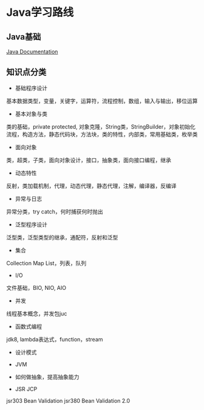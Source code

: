 # Java学习路线

## Java基础

[Java Documentation](https://docs.oracle.com/en/java/)

## 知识点分类

- 基础程序设计

基本数据类型，变量，关键字，运算符，流程控制，数组，输入与输出，移位运算

- 基本对象与类

类的基础，private protected, 对象克隆，String类，StringBuilder，对象初始化流程，构造方法，静态代码块，方法块，类的特性，内部类，常用基础类，枚举类

- 面向对象

类，超类，子类，面向对象设计，接口，抽象类，面向接口编程，继承

- 动态特性

反射，类加载机制，代理，动态代理，静态代理，注解，编译器，反编译

- 异常与日志

异常分类，try catch，何时捕获何时抛出

- 泛型程序设计

泛型类，泛型类型的继承，通配符，反射和泛型

- 集合

Collection Map List，列表，队列

- I/O

文件基础，BIO, NIO, AIO

- 并发

线程基本概念，并发包juc

- 函数式编程

jdk8, lambda表达式，function，stream

- 设计模式

- JVM

- 如何做抽象，提高抽象能力

- JSR JCP

jsr303 Bean Validation
jsr380 Bean Validation 2.0